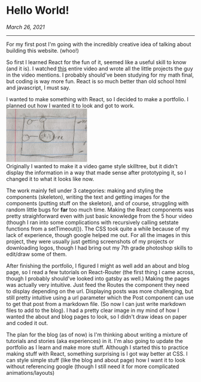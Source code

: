 # Hello World!  
*March 26, 2021*  

---
For my first post I'm going with the incredibly creative idea of talking about building this website. (whoo!) 

So first I learned React for the fun of it, seemed like a useful skill to know (and it is). I watched [this](https://www.youtube.com/watch?v=DLX62G4lc44) entire video and wrote all the little projects the guy in the video mentions. I probably should've been studying for my math final, but coding is way more fun. React is so much better than old school html and javascript, I must say.  

I wanted to make something with React, so I decided to make a portfolio. I planned out how I wanted it to look and got to work. ![my original plan](/blog-images/hello-world/drawingplan.png)   
Originally I wanted to make it a video game style skilltree, but it didn't display the information in a way that made sense after prototyping it, so I changed it to what it looks like now.  

The work mainly fell under 3 categories: making and styling the components (skeleton), writing the text and getting images for the components (putting stuff on the skeleton), and of course, struggling with random little bugs for **far** too much time. Making the React components was pretty straighforward even with just basic knowledge from the 5 hour video (though I ran into some complications with recursively calling setstate functions from a setTimeout()). The CSS took quite a while because of my lack of experience, though google helped me out. For all the images in this project, they were usually just getting screenshots of my projects or downloading logos, though I had bring out my 7th grade photoshop skills to edit/draw some of them.   

After finishing the portfolio, I figured I might as well add an about and blog page, so I read a few tutorials on React-Router (the first thing I came across, though I probably should've looked into gatsby as well.) Making the pages was actually very intuitive. Just feed the Routes the component they need to display depending on the url. Displaying posts was more challenging, but still pretty intuitive using a url parameter which the Post component can use to get that post from a markdown file. (So now I can just write markdown files to add to the blog). I had a pretty clear image in my mind of how I wanted the about and blog pages to look, so I didn't draw ideas on paper and coded it out.   

The plan for the blog (as of now) is I'm thinking about writing a mixture of tutorials and stories (aka experiences) in it. I'm also going to update the portfolio as I learn and make more stuff. Although I started this to practice making stuff with React, something surprising is I got way better at CSS. I can style simple stuff (like the blog and about page) how I want it to look without referencing google (though I still need it for more complicated animations/layouts)